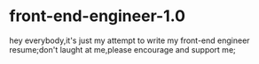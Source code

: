 # front-end-engineer-1.0
hey everybody,it's just my attempt to write my front-end engineer resume;don't laught at me,please encourage and support me;
